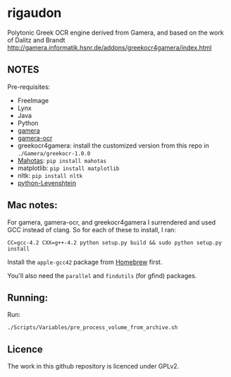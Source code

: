 rigaudon
========

Polytonic Greek OCR engine derived from Gamera, and based on the work of Dalitz and Brandt <http://gamera.informatik.hsnr.de/addons/greekocr4gamera/index.html>

NOTES
-----

Pre-requisites:

 * FreeImage
 * Lynx
 * Java
 * Python
 * [gamera](http://gamera.informatik.hsnr.de/)
 * [gamera-ocr](http://gamera.informatik.hsnr.de/addons/ocr4gamera/)
 * greekocr4gamera: install the customized version from this repo in `./Gamera/greekocr-1.0.0`
 * [Mahotas](http://luispedro.org/software/mahotas): `pip install mahotas`
 * matplotlib: `pip install matplotlib`
 * nltk: `pip install nltk`
 * [python-Levenshtein](https://pypi.python.org/pypi/python-Levenshtein/)

Mac notes:
----------

For gamera, gamera-ocr, and greekocr4gamera I surrendered and used GCC instead of clang. So for each of these to install, I ran:

    CC=gcc-4.2 CXX=g++-4.2 python setup.py build && sudo python setup.py install

Install the `apple-gcc42` package from [Homebrew](http://brew.sh/) first.

You'll also need the `parallel` and `findutils` (for gfind) packages.

Running:
--------
Run:

    ./Scripts/Variables/pre_process_volume_from_archive.sh

Licence
-------

The work in this github repository is licenced under GPLv2. 


